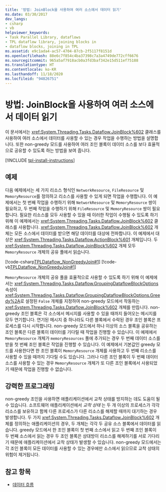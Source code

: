 ```yaml
---
title: '방법: JoinBlock을 사용하여 여러 소스에서 데이터 읽기'
ms.date: 03/30/2017
dev_langs:
- csharp
- vb
helpviewer_keywords:
- Task Parallel Library, dataflows
- TPL dataflow library, joining blocks in
- dataflow blocks, joining in TPL
ms.assetid: e9c1ada4-ac57-4704-87cb-2f5117f8151d
ms.openlocfilehash: 88e6c7f854c4ba37398c7a3a4749de772cff6676
ms.sourcegitcommit: 965a5af7918acb0a3fd3baf342e15d511ef75188
ms.translationtype: HT
ms.contentlocale: ko-KR
ms.lasthandoff: 11/18/2020
ms.locfileid: "94826751"
---
```

# <a name="how-to-use-joinblock-to-read-data-from-multiple-sources"></a>방법: JoinBlock을 사용하여 여러 소스에서 데이터 읽기
이 문서에서는 <xref:System.Threading.Tasks.Dataflow.JoinBlock%602> 클래스를 사용하여 여러 소스에서 데이터를 사용할 수 있는 경우 작업을 수행하는 방법을 설명합니다. 또한 non-greedy 모드를 사용하여 여러 조인 블록이 데이터 소스를 보다 효율적으로 공유할 수 있도록 하는 방법을 보여 줍니다.

[!INCLUDE [tpl-install-instructions](../../../includes/tpl-install-instructions.md)]

## <a name="example"></a>예제  
 다음 예제에서는 세 가지 리소스 형식인 `NetworkResource`, `FileResource` 및 `MemoryResource`를 정의하고 리소스를 사용할 수 있게 되면 작업을 수행합니다. 이 예제에서는 첫 번째 작업을 수행하기 위해 `NetworkResource` 및 `MemoryResource` 쌍이 필요하고, 두 번째 작업을 수행하기 위해 `FileResource` 및 `MemoryResource` 쌍이 필요합니다. 필요한 리소스를 모두 사용할 수 있을 때 이러한 작업이 수행될 수 있도록 하기 위해 이 예제에서는 <xref:System.Threading.Tasks.Dataflow.JoinBlock%602> 클래스를 사용합니다. <xref:System.Threading.Tasks.Dataflow.JoinBlock%602> 개체는 모든 소스에서 데이터를 받으면 해당 데이터를 대상에 전파합니다. 이 예제에서 대상은 <xref:System.Threading.Tasks.Dataflow.ActionBlock%601> 개체입니다. 두 <xref:System.Threading.Tasks.Dataflow.JoinBlock%602> 개체 모두 `MemoryResource` 개체의 공유 풀에서 읽습니다.  
  
 [!code-csharp[TPLDataflow_NonGreedyJoin#1](../../../samples/snippets/csharp/VS_Snippets_Misc/tpldataflow_nongreedyjoin/cs/nongreedyjoin.cs#1)]
 [!code-vb[TPLDataflow_NonGreedyJoin#1](../../../samples/snippets/visualbasic/VS_Snippets_Misc/tpldataflow_nongreedyjoin/vb/nongreedyjoin.vb#1)]  
  
 `MemoryResource` 개체의 공유 풀을 효율적으로 사용할 수 있도록 하기 위해 이 예제에서는 <xref:System.Threading.Tasks.Dataflow.GroupingDataflowBlockOptions> 속성이 <xref:System.Threading.Tasks.Dataflow.GroupingDataflowBlockOptions.Greedy%2A>로 설정된 `False` 개체를 지정하여 non-greedy 모드에서 작동하는 <xref:System.Threading.Tasks.Dataflow.JoinBlock%602> 개체를 만듭니다. non-greedy 조인 블록은 각 소스에서 메시지를 사용할 수 있을 때까지 들어오는 메시지를 모두 연기합니다. 연기된 메시지 중 하나라도 다른 블록에서 수락된 경우 조인 블록은 프로세스를 다시 시작합니다. non-greedy 모드에서 하나 이상의 소스 블록을 공유하는 조인 블록은 다른 블록이 데이터를 기다릴 때 작업을 진행할 수 있습니다. 이 예제에서 `MemoryResource` 개체가 `memoryResources` 풀에 추가되는 경우 두 번째 데이터 소스를 받을 첫 번째 조인 블록은 작업을 진행할 수 있습니다. 이 예제에서 기본값인 greedy 모드를 사용한다면 한 조인 블록이 `MemoryResource` 개체를 사용하고 두 번째 리소스를 사용할 수 있을 때까지 기다릴 수도 있습니다. 그러나 다른 조인 블록이 두 번째 데이터 소스를 사용할 수 있는 경우 `MemoryResource` 개체가 또 다른 조인 블록에서 사용되었기 때문에 작업을 진행할 수 없습니다.  
  
## <a name="robust-programming"></a>강력한 프로그래밍  
 non-greedy 조인을 사용하면 애플리케이션에서 교착 상태를 방지하는 데도 도움이 될 수 있습니다. 소프트웨어 애플리케이션에서 *교착 상태* 는 두 개 이상의 프로세스가 각각 리소스를 보유하고 함께 다른 프로세스가 다른 리소스를 해제할 때까지 대기하는 경우 발생합니다. 두 가지 <xref:System.Threading.Tasks.Dataflow.JoinBlock%602> 개체를 정의하는 애플리케이션의 경우, 두 개체는 각각 두 공유 소스 블록에서 데이터를 읽습니다. greedy 모드에서 한 조인 블록이 첫 번째 소스에서 읽고 두 번째 조인 블록이 두 번째 소스에서 읽는 경우 두 조인 블록은 상대방이 리소스를 해제하기를 서로 기다리기 때문에 애플리케이션에서 교착 상태가 발생할 수 있습니다. non-greedy 모드에서는 각 조인 블록이 모든 데이터를 사용할 수 있는 경우에만 소스에서 읽으므로 교착 상태의 위험이 제거됩니다.  
  
## <a name="see-also"></a>참고 항목

- [데이터 흐름](dataflow-task-parallel-library.md)
